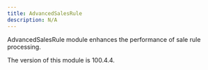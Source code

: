 ```yaml
---
title: AdvancedSalesRule
description: N/A
---
```


AdvancedSalesRule module enhances the performance of sale rule processing.

<InlineAlert slots="text" />
The version of this module is 100.4.4.

